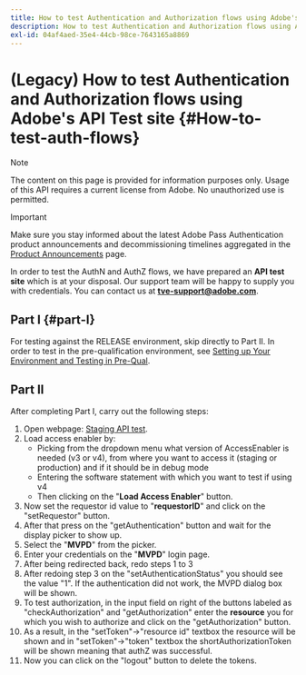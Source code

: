 ```yaml
---
title: How to test Authentication and Authorization flows using Adobe's API test site
description: How to test Authentication and Authorization flows using Adobe's API test site
exl-id: 04af4aed-35e4-44cb-98ce-7643165a8869
---
```

# (Legacy) How to test Authentication and Authorization flows using Adobe's API Test site {#How-to-test-auth-flows}

>[!NOTE]
>
>The content on this page is provided for information purposes only. Usage of this API requires a current license from Adobe. No unauthorized use is permitted.

>[!IMPORTANT]
>
> Make sure you stay informed about the latest Adobe Pass Authentication product announcements and decommissioning timelines aggregated in the [Product Announcements](/help/authentication/product-announcements.md) page.

In order to test the AuthN and AuthZ flows, we have prepared an **API test site** which is at your disposal. Our support team will be happy to supply you with credentials. You can contact us at **tve-support@adobe.com**.


## Part I {#part-I}

For testing against the RELEASE environment, skip directly to Part II.  In order to test in the pre-qualification environment, see [Setting up Your Environment and Testing in Pre-Qual](/help/authentication/notes-technical/environments/setting-up-your-environment-and-testing-in-prequal.md).

## Part II

After completing Part I, carry out the following steps:


1. Open webpage: [Staging API test](https://sp.auth-staging.adobe.com/apitest/api.html).
1. Load access enabler by:
    * Picking from the dropdown menu what version of AccessEnabler is needed (v3 or v4), from where you want to access it (staging or production) and if it should be in debug mode 
    * Entering the software statement with which you want to test if using v4
    * Then clicking on the "**Load Access Enabler**" button.
1. Now set the requestor id value to "**requestorID**" and click on the "setRequestor" button.
1. After that press on the "getAuthentication" button and wait for the display picker to show up.
1. Select the "**MVPD**" from the picker.
1. Enter your credentials on the "**MVPD**" login page.
1. After being redirected back, redo steps 1 to 3
1. After redoing step 3 on the "setAuthenticationStatus" you should see the value "1". If the authentication did not work, the MVPD dialog box will be shown.
1. To test authorization, in the input field on right of the buttons labeled as "checkAuthorization" and "getAuthorization" enter the **resource** you for which you wish to authorize and click on the "getAuthorization" button.
1. As a result, in the "setToken"-\>"resource id" textbox the resource will be shown and in "setToken"-\>"token" textbox the shortAuthorizationToken will be shown meaning that authZ was successful.
1. Now you can click on the "logout" button to delete the tokens.
